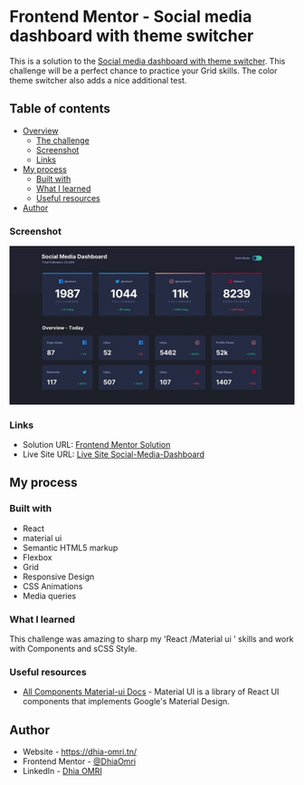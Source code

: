 # Frontend Mentor - Social media dashboard with theme switcher

This is a solution to the [Social media dashboard with theme switcher](https://www.frontendmentor.io/challenges/social-media-dashboard-with-theme-switcher-6oY8ozp_H). This challenge will be a perfect chance to practice your Grid skills. The color theme switcher also adds a nice additional test.
## Table of contents

- [Overview](#overview)
  - [The challenge](#the-challenge)
  - [Screenshot](#screenshot)
  - [Links](#links)
- [My process](#my-process)
  - [Built with](#built-with)
  - [What I learned](#what-i-learned)
  - [Useful resources](#useful-resources)
- [Author](#author)


### Screenshot

![](./social-media-dashboard.jpg)

### Links

- Solution URL: [Frontend Mentor Solution](https://www.frontendmentor.io/solutions/social-media-dashboard-with-reactjs-and-material-ui-sF8dBCR7ht)
- Live Site URL: [Live Site Social-Media-Dashboard ](https://dhiaomri.github.io/Social-Media-Dashboard/)
## My process

### Built with
- React
- material ui
- Semantic HTML5 markup
- Flexbox
- Grid
- Responsive Design
- CSS Animations
- Media queries

### What I learned

This challenge was amazing to sharp my 'React /Material ui ' skills and work with Components and sCSS Style.

### Useful resources

- [All Components Material-ui Docs](https://mui.com/material-ui/) - Material UI is a library of React UI components that implements Google's Material Design.



## Author

- Website - <https://dhia-omri.tn/>
- Frontend Mentor - [@DhiaOmri](https://www.frontendmentor.io/profile/DhiaOmri)
- LinkedIn - [Dhia OMRI](https://www.linkedin.com/in/dhia-omri-9295a2160/)

